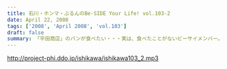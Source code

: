 ```yaml
---
title: 石川・ホンマ・ぶるんのBe-SIDE Your Life! vol.103-2
date: April 22, 2008
tags: ['2008', 'April 2008', 'vol.103']
draft: false
summary: 「平田商店」のパンが食べたい・・・実は、食べたことがないビーサイメンバー。最近、三田の名所が「平田商店」になっていることに違和感が・・・そして光ファイバーは引かれるのでしょうか・・・NAMAE
---
```


http://project-phi.ddo.jp/ishikawa/ishikawa103_2.mp3